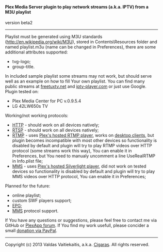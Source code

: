 #### Plex Media Server plugin to play network streams (a.k.a. IPTV) from a M3U playlist ####
version beta2

- - -
Playlist must be generated using M3U standards (http://en.wikipedia.org/wiki/M3U), stored in Contents\Resources folder and named playlist.m3u (name can be changed in Preferences), there are some additional attributes supported:
* tvg-logo;
* group-title.

In included sample playlist some streams may not work, but should serve well as an example on how to fill Your own playlist. You can find many public streams at [freetuxtv.net](http://database.freetuxtv.net/) and [iptv-player.com](http://iptv-player.com/?id=database) or just use Google. Plugin tested on:
* Plex Media Center for PC v.0.9.5.4
* LG 42LW650s TV

Working/not working protocols:
* [HTTP](http://en.wikipedia.org/wiki/HTTP_Live_Streaming) - should work on all devices natively;
* [RTSP](http://en.wikipedia.org/wiki/Real_Time_Streaming_Protocol) - should work on all devices natively;
* [RTMP](http://en.wikipedia.org/wiki/Real_Time_Messaging_Protocol) - uses [Plex's hosted RTMP player](http://www.plexapp.com/player/player.php), works on [desktop clients](http://www.plexapp.com/desktop/), but plugin becomes incompatible with most other devices so functionality is disabled by default and plugin will try to play RTMP videos over HTTP protocol (some streams work this way), You can enable it in Preferences, but You need to manualy uncomment a line <string>UseRealRTMP</string> in Info.plist file;
* [MMS](http://en.wikipedia.org/wiki/Microsoft_Media_Server) - uses [Plex's hosted Silverlight player](http://www.plexapp.com/player/silverlight.php), did not work on tested devices so functionality is disabled by default and plugin will try to play MMS videos over HTTP protocol, You can enable it in Preferences;

Planned for the future:
* online playlist;
* custom SWF players support;
* [EPG](http://en.wikipedia.org/wiki/Electronic_program_guide);
* [MMS](http://en.wikipedia.org/wiki/Microsoft_Media_Server) protocol support.


If You have any questions or suggestions, please feel free to contact me via GitHub or [PlexApp forum](http://forums.plexapp.com/index.php/topic/83083-iptvbundle-plugin-that-plays-iptv-streams-from-a-m3u-playlist/). If You find my work usefull, please concider a small [donation via PayPal](https://www.paypal.com/cgi-bin/webscr?cmd=_donations&business=Cigaras%40gmail%2ecom&lc=LT&currency_code=EUR&bn=PP%2dDonationsBF%3abtn_donate_LG%2egif%3aNonHosted).

- - -
Copyright (c) 2013 Valdas Vaitiekaitis, a.k.a. [Cigaras](http://forums.plexapp.com/index.php/user/107872-cigaras/). All rights reserved.
